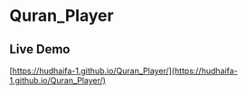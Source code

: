 # Quran_Player


## Live Demo

[https://hudhaifa-1.github.io/Quran_Player/](https://hudhaifa-1.github.io/Quran_Player/)
